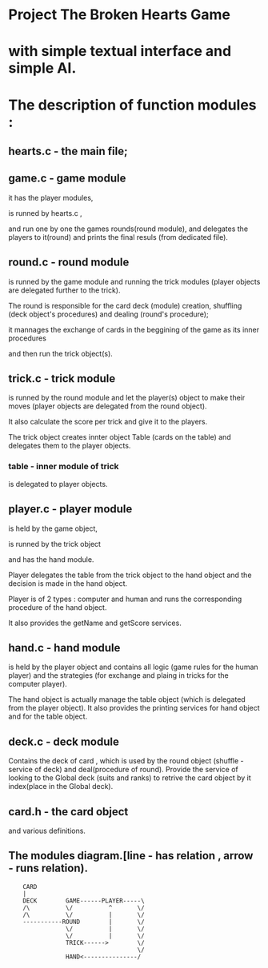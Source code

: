 
# Project The Broken Hearts Game 
# with simple textual interface and simple AI.

# The description of function modules :

## hearts.c - the main file;

## game.c - game module 
it has the player modules,

is runned by hearts.c ,

and run one by one the games rounds(round module),
and delegates the players to it(round)
and prints the final resuls (from dedicated file).


## round.c - round module
is runned by the game module and running the trick modules
(player objects are delegated further to the trick).

The round is responsible for the card deck (module) creation,
shuffling (deck object's procedures) and dealing (round's procedure);

it mannages the exchange of cards in the beggining of the game
as its inner procedures 

and then run the trick object(s).

## trick.c - trick module
is runned by the round module and let the player(s) object
to make their moves (player objects are delegated from the round object).

It also calculate the score per trick and give it to the players.

The trick object creates innter object Table (cards on the table)
and delegates them to the player objects.

### table - inner module of trick
is delegated to player objects.

## player.c - player module
is held by the game object,

is runned by the trick object

and has the hand module.

Player delegates the table from the trick object
to the hand object and the decision is made in the hand object.

Player is of 2 types : computer and human and
runs the corresponding procedure of the hand object.

It also provides the getName and getScore services.

## hand.c - hand module
is held by the player object
and contains all logic (game rules for the human player)
and the strategies (for exchange and plaing in tricks
for the computer player).

The hand object is actually manage the table object
(which is delegated from the player object).
It also provides the printing services for hand object
and for the table object.

## deck.c - deck module
Contains the deck of card , 
which is used by the round object (shuffle - service of deck)
and deal(procedure of round).
Provide the service of looking to the Global deck (suits and ranks)
to retrive the card object by it index(place in the Global deck).

## card.h - the card object
and various definitions.

## The modules diagram.[line - has relation , arrow - runs relation).

		CARD
		|
		DECK		GAME------PLAYER-----\
		/\			\/			^		\/
		/\			\/			|		\/
		-----------ROUND		|		\/
					\/			|		\/
					\/			|		\/
					TRICK------>		\/
										\/
					HAND<---------------/					













